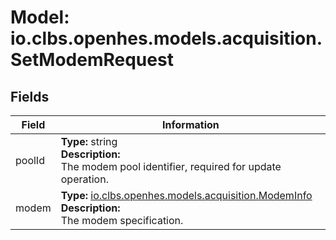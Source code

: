 # Model: io.clbs.openhes.models.acquisition.SetModemRequest

## Fields

| Field | Information |
| --- | --- |
| poolId | <b>Type:</b> string<br><b>Description:</b><br>The modem pool identifier, required for update operation. |
| modem | <b>Type:</b> [io.clbs.openhes.models.acquisition.ModemInfo](model-io-clbs-openhes-models-acquisition-modeminfo.md)<br><b>Description:</b><br>The modem specification. |

